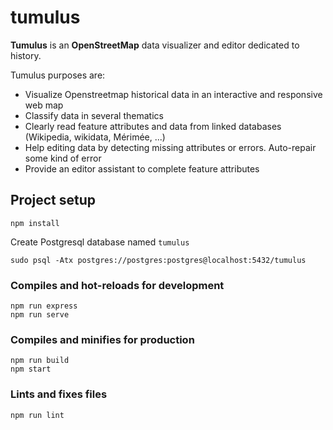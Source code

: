 # tumulus

**Tumulus** is an **OpenStreetMap** data visualizer and editor dedicated to history.

Tumulus purposes are:

* Visualize Openstreetmap historical data in an interactive and responsive web map
* Classify data in several thematics
* Clearly read feature attributes and data from linked databases (Wikipedia, wikidata, Mérimée, ...)
* Help editing data by detecting missing attributes or errors. Auto-repair some kind of error
* Provide an editor assistant to complete feature attributes

## Project setup
```
npm install
```

Create Postgresql database named `tumulus`

```
sudo psql -Atx postgres://postgres:postgres@localhost:5432/tumulus
```

### Compiles and hot-reloads for development
```
npm run express
npm run serve
```

### Compiles and minifies for production
```
npm run build
npm start
```

### Lints and fixes files
```
npm run lint
```
